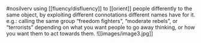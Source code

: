 #nosilverv 
using [[fluency/disfluency]] to [[orient]] people differently to the same object, by exploiting different connotations different names have for it.
e.g.: calling the same group “freedom fighters”, “moderate rebels”, or “terrorists” depending on what you want people to go away thinking, or how you want them to act towards them.
![[images/image3.jpg]]
